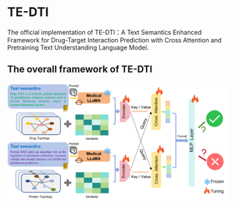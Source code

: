 # TE-DTI
The official implementation of TE-DTI：A Text Semantics Enhanced Framework for Drug-Target Interaction Prediction with Cross Attention and Pretraining Text Understanding Language Model.

## The overall framework of TE-DTI
![image](https://github.com/DTI-dream/TE-DTI/blob/main/image/framework.png)
